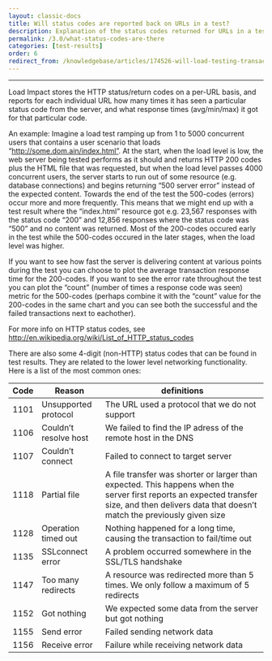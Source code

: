 ```yaml
---
layout: classic-docs
title: Will status codes are reported back on URLs in a test?
description: Explanation of the status codes returned for URLs in a test.
permalink: /3.0/what-status-codes-are-there
categories: [test-results]
order: 6
redirect_from: /knowledgebase/articles/174526-will-load-testing-transactions-show-up-on-google-a
---
```


***



Load Impact stores the HTTP status/return codes on a per-URL basis, and reports for each individual URL how many times it has seen a particular status code from the server, and what response times (avg/min/max) it got for that particular code.

An example: Imagine a load test ramping up from 1 to 5000 concurrent users that contains a user scenario that loads “http://some.dom.ain/index.html”. At the start, when the load level is low, the web server being tested performs as it should and returns HTTP 200 codes plus the HTML file that was requested, but when the load level passes 4000 concurrent users, the server starts to run out of some resource (e.g. database connections) and begins returning “500 server error” instead of the expected content. Towards the end of the test the 500-codes (errors) occur more and more frequently. This means that we might end up with a test result where the “index.html” resource got e.g. 23,567 responses with the status code “200” and 12,856 responses where the status code was “500” and no content was returned. Most of the 200-codes occured early in the test while the 500-codes occured in the later stages, when the load level was higher.

If you want to see how fast the server is delivering content at various points during the test you can choose to plot the average transaction response time for the 200-codes. If you want to see the error rate throughout the test you can plot the “count” (number of times a response code was seen) metric for the 500-codes (perhaps combine it with the “count” value for the 200-codes in the same chart and you can see both the successful and the failed transactions next to eachother).

For more info on HTTP status codes, see http://en.wikipedia.org/wiki/List_of_HTTP_status_codes

There are also some 4-digit (non-HTTP) status codes that can be found in test results. They are related to the lower level networking functionality. Here is a list of the most common ones:


Code | Reason                | definitions
-----|-----------------------|-----------------------------------------------------------------------------------------------------------------------------------------------------------------------------------------------
1101 | Unsupported protocol  | The URL used a protocol that we do not support
1106 | Couldn’t resolve host | We failed to find the IP adress of the remote host in the DNS
1107 | Couldn’t connect      | Failed to connect to target server
1118 | Partial file          | A file transfer was shorter or larger than expected. This happens when the server first reports an expected transfer size, and then delivers data that doesn’t match the previously given size
1128 | Operation timed out   | Nothing happened for a long time, causing the transaction to fail/time out
1135 | SSLconnect error      | A problem occurred somewhere in the SSL/TLS handshake
1147 | Too many redirects    | A resource was redirected more than 5 times. We only follow a maximum of 5 redirects
1152 | Got nothing           | We expected some data from the server but got nothing
1155 | Send error            | Failed sending network data
1156 | Receive error         | Failure while receiving network data
